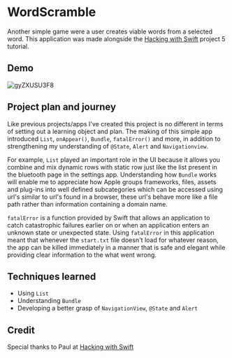 # WordScramble
Another simple game were a user creates viable words from a selected word. This application was made alongside the [Hacking with Swift](https://www.hackingwithswift.com/100/swiftui/20) project 5 tutorial.

## Demo
![gyZXUSU3F8](https://user-images.githubusercontent.com/64978825/87569237-b6bac200-c6be-11ea-9b69-3a17f3bd14f5.gif)


## Project plan and journey
Like previous projects/apps I've created this project is no different in terms of setting out a learning object and plan. The making of this simple app introduced `List`, `onAppear()`, `Bundle`, `fatalError()` and more, in addition to strengthening my understanding of `@State`, `Alert` and `Navigationview`.

For example, `List` played an important role in the UI because it allows you combine and mix dynamic rows with static row just like the list present in the bluetooth page in the settings app. Understanding how `Bundle` works will enable me to appreciate how Apple groups frameworks, files, assets and plug-ins into well defined subcategories which can be accessed using url's similar to url's found in a browser, these url's behave more like a file path rather than information containing a domain name.

`fatalError` is a function provided by Swift that allows an application to catch catastrophic failures earlier on or when an application enters an unknown state or unexpected state. Using `fatalError` in this application meant that whenever the `start.txt` file doesn't load for whatever reason, the app can be killed immediately in a manner that is safe and elegant while providing clear information to the what went wrong.

## Techniques learned
- Using `List`
- Understanding `Bundle`
- Developing a better grasp of `NavigationView`, `@State` and `Alert`

## Credit
Special thanks to Paul at [Hacking with Swift](https://www.hackingwithswift.com/100/swiftui)
